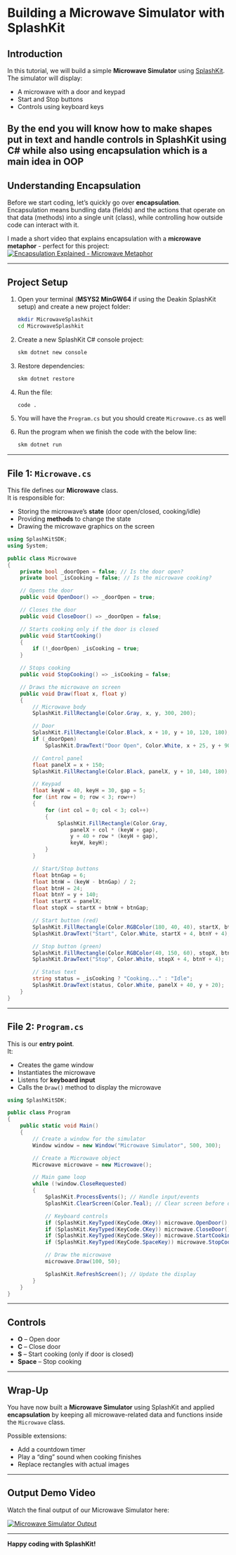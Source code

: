 # Building a Microwave Simulator with SplashKit

## Introduction
In this tutorial, we will build a simple **Microwave Simulator** using [SplashKit](https://www.splashkit.io/).  
The simulator will display:
- A microwave with a door and keypad
- Start and Stop buttons
- Controls using keyboard keys

By the end you will know how to make shapes put in text and handle controls in SplashKit using C# while also using encapsulation which is a main idea in OOP
---

## Understanding Encapsulation
Before we start coding, let’s quickly go over **encapsulation**.  
Encapsulation means bundling data (fields) and the actions that operate on that data (methods) into a single unit (class), while controlling how outside code can interact with it.

I made a short video that explains encapsulation with a **microwave metaphor** - perfect for this project:  
[![Encapsulation Explained - Microwave Metaphor](https://img.youtube.com/vi/oHY06wmhwoc/0.jpg)](https://youtu.be/oHY06wmhwoc)

---

## Project Setup
1. Open your terminal (**MSYS2 MinGW64** if using the Deakin SplashKit setup) and create a new project folder:
   ```bash
   mkdir MicrowaveSplashkit
   cd MicrowaveSplashkit
   ```
2. Create a new SplashKit C# console project:
   ```bash
   skm dotnet new console
   ```
3. Restore dependencies:
   ```bash
   skm dotnet restore
   ```
4. Run the file:
    ```bash
    code .
    ```
5. You will have the `Program.cs` but you should create `Microwave.cs` as well

6. Run the program when we finish the code with  the below line:
   ```bash
   skm dotnet run
   ```

---

## File 1: `Microwave.cs`

This file defines our **Microwave** class.  
It is responsible for:
- Storing the microwave’s **state** (door open/closed, cooking/idle)
- Providing **methods** to change the state
- Drawing the microwave graphics on the screen

```csharp
using SplashKitSDK;
using System;

public class Microwave
{
    private bool _doorOpen = false; // Is the door open?
    private bool _isCooking = false; // Is the microwave cooking?

    // Opens the door
    public void OpenDoor() => _doorOpen = true;

    // Closes the door
    public void CloseDoor() => _doorOpen = false;

    // Starts cooking only if the door is closed
    public void StartCooking()
    {
        if (!_doorOpen) _isCooking = true;
    }

    // Stops cooking
    public void StopCooking() => _isCooking = false;

    // Draws the microwave on screen
    public void Draw(float x, float y)
    {
        // Microwave body
        SplashKit.FillRectangle(Color.Gray, x, y, 300, 200);

        // Door
        SplashKit.FillRectangle(Color.Black, x + 10, y + 10, 120, 180);
        if (_doorOpen)
            SplashKit.DrawText("Door Open", Color.White, x + 25, y + 90);

        // Control panel
        float panelX = x + 150;
        SplashKit.FillRectangle(Color.Black, panelX, y + 10, 140, 180);

        // Keypad
        float keyW = 40, keyH = 30, gap = 5;
        for (int row = 0; row < 3; row++)
        {
            for (int col = 0; col < 3; col++)
            {
                SplashKit.FillRectangle(Color.Gray,
                    panelX + col * (keyW + gap),
                    y + 40 + row * (keyH + gap),
                    keyW, keyH);
            }
        }

        // Start/Stop buttons
        float btnGap = 6;
        float btnW = (keyW - btnGap) / 2;
        float btnH = 24;
        float btnY = y + 140;
        float startX = panelX;
        float stopX = startX + btnW + btnGap;

        // Start button (red)
        SplashKit.FillRectangle(Color.RGBColor(180, 40, 40), startX, btnY, btnW, btnH);
        SplashKit.DrawText("Start", Color.White, startX + 4, btnY + 4);

        // Stop button (green)
        SplashKit.FillRectangle(Color.RGBColor(40, 150, 60), stopX, btnY, btnW, btnH);
        SplashKit.DrawText("Stop", Color.White, stopX + 4, btnY + 4);

        // Status text
        string status = _isCooking ? "Cooking..." : "Idle";
        SplashKit.DrawText(status, Color.White, panelX + 40, y + 20);
    }
}
```

---

## File 2: `Program.cs`

This is our **entry point**.  
It:
- Creates the game window
- Instantiates the microwave
- Listens for **keyboard input**
- Calls the `Draw()` method to display the microwave

```csharp
using SplashKitSDK;

public class Program
{
    public static void Main()
    {
        // Create a window for the simulator
        Window window = new Window("Microwave Simulator", 500, 300);

        // Create a Microwave object
        Microwave microwave = new Microwave();

        // Main game loop
        while (!window.CloseRequested)
        {
            SplashKit.ProcessEvents(); // Handle input/events
            SplashKit.ClearScreen(Color.Teal); // Clear screen before drawing

            // Keyboard controls
            if (SplashKit.KeyTyped(KeyCode.OKey)) microwave.OpenDoor();
            if (SplashKit.KeyTyped(KeyCode.CKey)) microwave.CloseDoor();
            if (SplashKit.KeyTyped(KeyCode.SKey)) microwave.StartCooking();
            if (SplashKit.KeyTyped(KeyCode.SpaceKey)) microwave.StopCooking();

            // Draw the microwave
            microwave.Draw(100, 50);

            SplashKit.RefreshScreen(); // Update the display
        }
    }
}
```

---

## Controls
- **O** – Open door  
- **C** – Close door  
- **S** – Start cooking (only if door is closed)  
- **Space** – Stop cooking  

---

## Wrap-Up
You have now built a **Microwave Simulator** using SplashKit and applied **encapsulation** by keeping all microwave-related data and functions inside the `Microwave` class.

Possible extensions:
- Add a countdown timer
- Play a “ding” sound when cooking finishes
- Replace rectangles with actual images

---

##  Output Demo Video
Watch the final output of our Microwave Simulator here:  

[![Microwave Simulator Output](https://img.youtube.com/vi/DxEg7KDytdg/0.jpg)](https://youtu.be/DxEg7KDytdg?si=fKvi8gUARXC812WR)

---

**Happy coding with SplashKit!**
